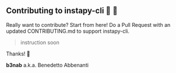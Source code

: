 ## Contributing to instapy-cli :tada: :tropical_drink:


Really want to contribute?
Start from here! Do a Pull Request with an updated CONTRIBUTING.md to support instapy-cli.

> instruction soon



Thanks! :cherries:

**b3nab** a.k.a. Benedetto Abbenanti